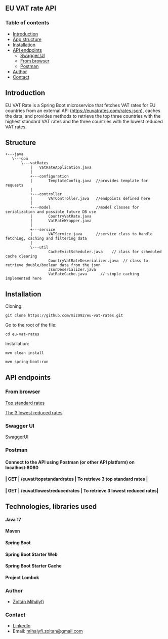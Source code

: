 ## EU VAT rate API

### Table of contents

- [Introduction](#introduction)
- [App structure](#structure)
- [Installation](#installation)
- [API endpoints](#api-endpoints)
  - [Swagger UI](#swagger-ui)
  - [From browser](#from-browser)
  - [Postman](#postman)
- [Author](#author)
- [Contact](#contact)




## Introduction

EU VAT Rate is a Spring Boot microservice that fetches VAT rates for EU countries from an external API (https://euvatrates.com/rates.json), caches the
data, and provides methods to retrieve the top three countries with the highest standard VAT rates and the three countries with the lowest reduced VAT
rates.

## Structure

```text
+---java
   \---com
       \---vatRates
           |   VatRateApplication.java
           |   
           +---configuration
           |       TemplateConfig.java  //provides template for requests
           |       
           +---controller
           |       VATController.java   //endpoints defined here
           |       
           +---model                    //model classes for serialization and possible future DB use
           |       CountryVatRate.java 
           |       VatRateWrapper.java
           |       
           +---service                  
           |       VATService.java      //service class to handle fetching, caching and filtering data
           |       
           \---util
                   CacheEvictScheduler.java    // class for scheduled cache clearing
                   CountryVatRateDeserializer.java  // class to retrieve double/boolean data from the json
                   JsonDeserializer.java
                   VatRateCache.java      // simple caching implemented here
```

## Installation

Cloning:

```shell
git clone https://github.com/miz092/eu-vat-rates.git
```

Go to the root of the file:
```shell
cd eu-vat-rates
```
Installation:

```shell
mvn clean install 
```

```shell
mvn spring-boot:run     
```

## API endpoints


### From browser

[Top standard rates](http://localhost:8080/euvat/topstandardrates)

[The 3 lowest reduced rates](http://localhost:8080/euvat/lowestreducedrates)

### Swagger UI

[SwaggerUI](http://localhost:8080/swagger-ui/index.html)

### Postman

#### Connect to the API using Postman (or other API platform) on localhost:8080

#### | GET | /euvat/topstandardrates | To retrieve 3 top standard rates |

#### | GET | /euvat/lowestreducedrates | To retrieve 3 lowest reduced rates|

## Technologies, libraries used

#### Java 17
#### Maven
#### Spring Boot 
#### Spring Boot Starter Web
#### Spring Boot Starter Cache
#### Project Lombok



### Author

* [Zoltán Mihályfi](https://github.com/miz092)

### Contact

* [LinkedIn](https://www.linkedin.com/in/mi-zo/)
* Email: mihalyfi.zoltan@gmail.com

